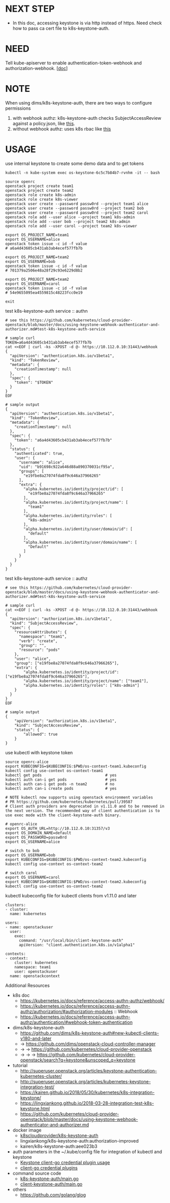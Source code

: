 # NEXT STEP

* In this doc, accessing keystone is via http instead of https. Need check how to pass ca cert file to k8s-keystone-auth.
  
# NEED

Tell kube-apiserver to enable authentication-token-webhook and authorization-webhook. [[doc](../../07-update-kube-apiserver.sh)]

# NOTE

When using dims/k8s-keystone-auth, there are two ways to configure permissions

1. with webhook authz: k8s-keystone-auth checks SubjectAccessReview against a policy.json, like [this](https://github.com/kubernetes/cloud-provider-openstack/blob/master/examples/webhook/policy.json).
2. without webhook authz: uses k8s rbac like [this](http://superuser.openstack.org/articles/keystone-authentication-kubernetes-cluster/)

# USAGE

use internal keystone to create some demo data and to get tokens

```
kubectl -n kube-system exec os-keystone-6c5c7b84b7-rvnhm -it -- bash

source openrc
openstack project create team1
openstack project create team2
openstack role create k8s-admin
openstack role create k8s-viewer
openstack user create --password passw0rd --project team1 alice
openstack user create --password passw0rd --project team2 bob
openstack user create --password passw0rd --project team2 carol
openstack role add --user alice --project team1 k8s-admin
openstack role add --user bob --project team2 k8s-admin
openstack role add --user carol --project team2 k8s-viewer

export OS_PROJECT_NAME=team1
export OS_USERNAME=alice
openstack token issue -c id -f value
# a6a4d43605cb431ab3ab4ecef577fb7b

export OS_PROJECT_NAME=team2
export OS_USERNAME=bob
openstack token issue -c id -f value
# 701379a2506e48a28f29c93e6229d8b2

export OS_PROJECT_NAME=team2
export OS_USERNAME=carol
openstack token issue -c id -f value
# 54e9655095ea4559815c48223fcc0e19

exit
```

test k8s-keystone-auth service :: authn

```
# see this https://github.com/kubernetes/cloud-provider-openstack/blob/master/docs/using-keystone-webhook-authenticator-and-authorizer.md#test-k8s-keystone-auth-service

# sample curl
TOKEN=a6a4d43605cb431ab3ab4ecef577fb7b
cat <<EOF | curl -ks -XPOST -d @- https://10.112.0.10:31443/webhook
{
  "apiVersion": "authentication.k8s.io/v1beta1",
  "kind": "TokenReview",
  "metadata": {
    "creationTimestamp": null
  },
  "spec": {
    "token": "$TOKEN"
  }
}
EOF

# sample output
{
  "apiVersion": "authentication.k8s.io/v1beta1",
  "kind": "TokenReview",
  "metadata": {
    "creationTimestamp": null
  },
  "spec": {
    "token": "a6a4d43605cb431ab3ab4ecef577fb7b"
  },
  "status": {
    "authenticated": true,
    "user": {
      "username": "alice",
      "uid": "b91698c922a646d88a890370031cf95a",
      "groups": [
        "e19fbe8a27074fda8f9c646a37966265"
      ],
      "extra": {
        "alpha.kubernetes.io/identity/project/id": [
          "e19fbe8a27074fda8f9c646a37966265"
        ],
        "alpha.kubernetes.io/identity/project/name": [
          "team1"
        ],
        "alpha.kubernetes.io/identity/roles": [
          "k8s-admin"
        ],
        "alpha.kubernetes.io/identity/user/domain/id": [
          "default"
        ],
        "alpha.kubernetes.io/identity/user/domain/name": [
          "Default"
        ]
      }
    }
  }
}
```

test k8s-keystone-auth service :: authz

```
# see this https://github.com/kubernetes/cloud-provider-openstack/blob/master/docs/using-keystone-webhook-authenticator-and-authorizer.md#test-k8s-keystone-auth-service

# sample curl
cat <<EOF | curl -ks -XPOST -d @- https://10.112.0.10:31443/webhook
{
  "apiVersion": "authorization.k8s.io/v1beta1",
  "kind": "SubjectAccessReview",
  "spec": {
    "resourceAttributes": {
      "namespace": "team1",
      "verb": "create",
      "group": "",
      "resource": "pods"
    },
    "user": "alice",
    "group": ["e19fbe8a27074fda8f9c646a37966265"],
    "extra": {
        "alpha.kubernetes.io/identity/project/id": ["e19fbe8a27074fda8f9c646a37966265"],
        "alpha.kubernetes.io/identity/project/name": ["team1"],
        "alpha.kubernetes.io/identity/roles": ["k8s-admin"]
    }
  }
}
EOF

# sample output
{
    "apiVersion": "authorization.k8s.io/v1beta1",
    "kind": "SubjectAccessReview",
    "status": {
        "allowed": true
    }
}
```

use kubectl with keystone token

```
source openrc-alice
export KUBECONFIG=$KUBECONFIG:$PWD/os-context-team1.kubeconfig
kubectl config use-context os-context-team1
kubectl get pods                            # yes
kubectl auth can-i get pods                 # yes
kubectl auth can-i get pods -n team2        # no
kubectl auth can-i create pods              # yes

# NOTE kubectl now supports using openstack environment variables
# PR https://github.com/kubernetes/kubernetes/pull/39587
# Client auth providers are deprecated in v1.11.0 and to be removed in the next version. The recommended way of client authentication is to use exec mode with the client-keystone-auth binary.

# openrc-alice
export OS_AUTH_URL=http://10.112.0.10:31357/v3
export OS_DOMAIN_NAME=default
export OS_PASSWORD=passw0rd
export OS_USERNAME=alice

# switch to bob
export OS_USERNAME=bob
export KUBECONFIG=$KUBECONFIG:$PWD/os-context-team2.kubeconfig
kubectl config use-context os-context-team2

# switch carol
export OS_USERNAME=carol
export KUBECONFIG=$KUBECONFIG:$PWD/os-context-team2.kubeconfig
kubectl config use-context os-context-team2
```

kubectl kubeconfig file for kubectl clients from v1.11.0 and later

```
clusters:
- cluster:
  name: kubernetes

users:
- name: openstackuser
  user:
    exec:
      command: "/usr/local/bin/client-keystone-auth"
      apiVersion: "client.authentication.k8s.io/v1alpha1"

contexts:
- context:
    cluster: kubernetes
    namespace: team1
    user: openstackuser
  name: openstackcontext
```

Additional Resources

* k8s doc
  * https://kubernetes.io/docs/reference/access-authn-authz/webhook/
  * https://kubernetes.io/docs/reference/access-authn-authz/authorization/#authorization-modules :: Webhook
  * https://kubernetes.io/docs/reference/access-authn-authz/authentication/#webhook-token-authentication
* dims/k8s-keystone-auth
  * https://github.com/dims/k8s-keystone-auth#new-kubectl-clients-v180-and-later
  * -> https://github.com/dims/openstack-cloud-controller-manager
  * -> -> https://github.com/kubernetes/cloud-provider-openstack
  * -> -> -> https://github.com/kubernetes/cloud-provider-openstack/search?q=keystone&unscoped_q=keystone
* tutorial
  * http://superuser.openstack.org/articles/keystone-authentication-kubernetes-cluster/
  * http://superuser.openstack.org/articles/kubernetes-keystone-integration-test/
  * https://kairen.github.io/2018/05/30/kubernetes/k8s-integration-keystone/
  * https://lingxiankong.github.io/2018-03-28-integration-test-k8s-keystone.html
  * https://github.com/kubernetes/cloud-provider-openstack/blob/master/docs/using-keystone-webhook-authenticator-and-authorizer.md
* docker image
  * [k8scloudprovider/k8s-keystone-auth](https://hub.docker.com/r/k8scloudprovider/k8s-keystone-auth/)
  * lingxiankong/k8s-keystone-auth:authorization-improved
  * kairen/k8s-keystone-auth:aee023b3
* auth parameters in the ~/.kube/config file for integration of kubectl and keystone
  * [Keystone client-go credential plugin usage](https://github.com/kubernetes/cloud-provider-openstack/blob/master/docs/using-client-keystone-auth.md)
  * [client-go credential plugins](https://kubernetes.io/docs/reference/access-authn-authz/authentication/#client-go-credential-plugins)
* command source code
  * [k8s-keystone-auth/main.go](https://github.com/kubernetes/cloud-provider-openstack/blob/master/cmd/k8s-keystone-auth/main.go)
  * [client-keystone-auth/main.go](https://github.com/kubernetes/cloud-provider-openstack/blob/master/cmd/client-keystone-auth/main.go)
* others
  * https://github.com/golang/glog
